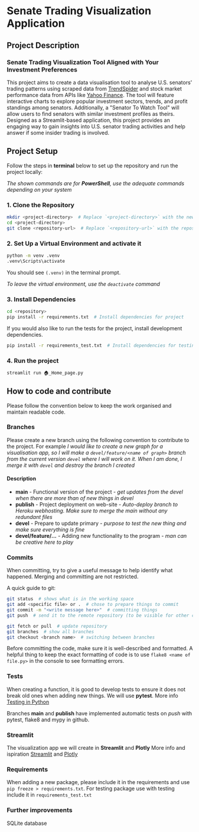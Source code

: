 # Senate Trading Visualization Application

## Project Description

### Senate Trading Visualization Tool Aligned with Your Investment Preferences

This project aims to create a data visualisation tool to analyse U.S. senators' trading patterns using scraped data from [TrendSpider](https://trendspider.com/markets/congress-trading) and stock market performance data from APIs like [Yahoo Finance](https://finance.yahoo.com). The tool will feature interactive charts to explore popular investment sectors, trends, and profit standings among senators. Additionally, a "Senator To Watch Tool" will allow users to find senators with similar investment profiles as theirs. Designed as a Streamlit-based application, this project provides an engaging way to gain insights into U.S. senator trading activities and help answer if some insider trading is involved.

## Project Setup

Follow the steps in **terminal** below to set up the repository and run the project locally:

*The shown commands are for **PowerShell**, use the adequate commands depending on your system*

### 1. Clone the Repository

```sh
mkdir <project-directory>  # Replace `<project-directory>` with the new folder name
cd <project-directory>
git clone <repository-url>  # Replace `<repository-url>` with the repository URL from GitHub
```

### 2. Set Up a Virtual Environment and activate it

```sh
python -m venv .venv
.venv\Scripts\activate
```

You should see `(.venv)` in the terminal prompt.

*To leave the virtual environment, use the `deactivate` command*

### 3. Install Dependencies

```sh
cd <repository>
pip install -r requirements.txt  # Install dependencies for project
```

If you would also like to run the tests for the project, install development dependencies.

```sh
pip install -r requirements_test.txt  # Install dependencies for testing
```

### 4. Run the project

```sh
streamlit run 🏠_Home_page.py
```

## How to code and contribute

Please follow the convention below to keep the work organised and maintain readable code.

### Branches

Please create a new branch using the following convention to contribute to the project. For example *I would like to create a new graph for a visualisation app, so I will make a `devel/feature/<name of graph>` branch from the current version `devel` where I will work on it. When I am done, I merge it with `devel` and destroy the branch I created*

#### Description

- **main** - Functional version of the project - *get updates from the devel when there are more than of new things in devel*
- **publish** - Project deployment on web-site - *Auto-deploy branch to Heroku webhosting. Make sure to merge the main without any redundant files*
- **devel** - Prepare to update primary - *purpose to test the new thing and make sure everything is fine*
- **devel/feature/...** - Adding new functionality to the program - *man can be creative here to play*

### Commits

When committing, try to give a useful message to help identify what happened. Merging and committing are not restricted.

A quick guide to git:

```sh
git status  # shows what is in the working space
git add <specific file> or .  # chose to prepare things to commit
git commit -m "<write message here>"  # committing things
git push  # send it to the remote repository (to be visible for other contributors)

git fetch or pull  # update repository
git branches  # show all branches
git checkout <branch name>  # switching between branches
```

Before committing the code, make sure it is well-described and formatted. A helpful thing to keep the exact formatting of code is to use `flake8 <name of file.py>` in the console to see formatting errors.

### Tests

When creating a function, it is good to develop tests to ensure it does not break old ones when adding new things. We will use **pytest**. More info [Testing in Python](https://naucse.python.cz/lessons/intro/testing/)

Branches **main** and **publish** have implemented automatic tests on *push* with pytest, flake8 and mypy in github.

### Streamlit

The visualization app we will create in **Streamlit** and **Plotly** More info and ispiration [Streamlit](https://streamlit.io/gallery) and [Plotly](https://plotly.com/python/)

### Requirements

When adding a new package, please include it in the requirements and use `pip freeze > requirements.txt`. For testing package use with testing include it in `requirements_test.txt`

### Further improvements

SQLite database

